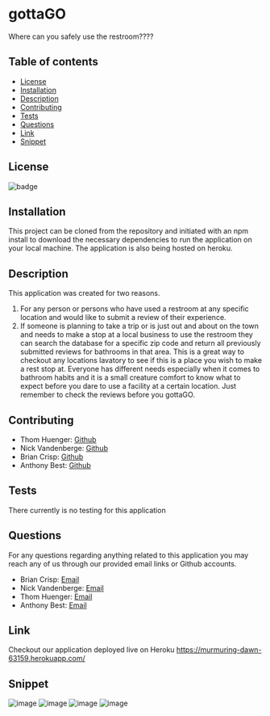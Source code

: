 # gottaGO

Where can you safely use the restroom????

## Table of contents

- [License](#license)
- [Installation](#installation)
- [Description](#description)
- [Contributing](#contributing)
- [Tests](#tests)
- [Questions](#questions)
- [Link](#link)
- [Snippet](#snippet)

## License

![badge](https://img.shields.io/static/v1?label=license&message=MIT&color=green)

## Installation

This project can be cloned from the repository and initiated with an npm install to download
the necessary dependencies to run the application on your local machine. The application is
also being hosted on heroku.

## Description

This application was created for two reasons. 
 1. For any person or persons who have used a
restroom at any specific location and would like to submit a review of their experience.
 2. If someone is planning to take a trip or is just out and about on the town and needs to make a stop
at a local business to use the restroom they can search the database for a specific zip code and
return all previously submitted reviews for bathrooms in that area. This is a great way to checkout
any locations lavatory to see if this is a place you wish to make a rest stop at. Everyone has
different needs especially when it comes to bathroom habits and it is a small creature comfort
to know what to expect before you dare to use a facility at a certain location. Just remember to check the reviews before you gottaGO.

## Contributing

- Thom Huenger: [Github](https://github.com/Bartok1945)
- Nick Vandenberge: [Github](https://github.com/nvandenberge)
- Brian Crisp: [Github](https://github.com/bcrisp084)
- Anthony Best: [Github](https://github.com/ahbwebdev)

## Tests

There currently is no testing for this application

## Questions

For any questions regarding anything related to this application you may reach any of us through
our provided email links or Github accounts.

- Brian Crisp: [Email](crisp73001@gmail.com)
- Nick Vandenberge: [Email](nvandenberge14@gmail.com)
- Thom Huenger: [Email](thom.huenger@gmail.com)
- Anthony Best: [Email](ahbwebdev@gmail.com)

## Link

Checkout our application deployed live on Heroku
https://murmuring-dawn-63159.herokuapp.com/

## Snippet

![image](https://user-images.githubusercontent.com/73912705/111243320-42cb1380-85d7-11eb-8fd1-e7b82f028b32.png)
![image](https://user-images.githubusercontent.com/73912705/111243397-6726f000-85d7-11eb-8d6e-c3f70b87b681.png)
![image](https://user-images.githubusercontent.com/73912705/111243495-90478080-85d7-11eb-92ba-2111ed52648c.png)
![image](https://user-images.githubusercontent.com/73912705/111243565-a8b79b00-85d7-11eb-9dab-fc872709c0a6.png)

